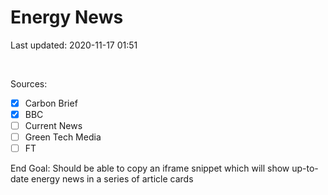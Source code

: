 # Energy News

Last updated: 2020-11-17 01:51

<br>

Sources:

- [x] Carbon Brief
- [x] BBC
- [ ] Current News
- [ ] Green Tech Media
- [ ] FT

End Goal: Should be able to copy an iframe snippet which will show up-to-date energy news in a series of article cards

